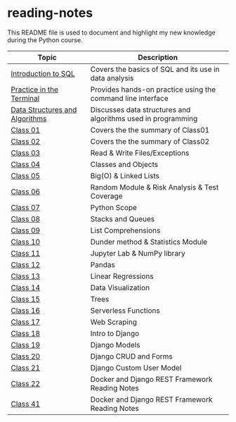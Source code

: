 # reading-notes

This README file is used to document and highlight my new knowledge during the Python course.

| Topic | Description |
|-------|-------------|
| [Introduction to SQL](./sql.md) | Covers the basics of SQL and its use in data analysis |
| [Practice in the Terminal](./terminal.md) | Provides hands-on practice using the command line interface |
| [Data Structures and Algorithms](./Data%20StructuresAndAlgorithms.md) | Discusses data structures and algorithms used in programming |
| [Class 01](./class01.md) | Covers the the summary of Class01 |
| [Class 02](./class02.md) | Covers the the summary of Class02 |
| [Class 03](./class03.md) |  Read & Write Files/Exceptions |
| [Class 04](./class04.md)| Classes and Objects  |
| [Class 05](./class05.md)| Big(O) & Linked Lists  |
| [Class 06](./class06.md)| Random Module & Risk Analysis & Test Coverage  |
| [Class 07](./class07.md)| Python Scope  |
| [Class 08](./class08.md)| Stacks and Queues  |
| [Class 09](./class09.md)| List Comprehensions  |
| [Class 10](./class10.md)| Dunder method & Statistics Module  |
| [Class 11](./class11.md)|  Jupyter Lab &  NumPy library  |
| [Class 12](./class12.md)|  Pandas  |
| [Class 13](./class13.md)|  Linear Regressions  |
| [Class 14](./class14.md)|  Data Visualization  |
| [Class 15](./class15.md)|  Trees  |
| [Class 16](./class16.md)|  Serverless Functions  |
| [Class 17](./class17.md)|  Web Scraping  |
| [Class 18](./class18.md)|  Intro to Django  |
| [Class 19](./class19.md)|  Django Models  |
| [Class 20](./class20.md)|  Django CRUD and Forms  |
| [Class 21](./class21.md)|  Django Custom User Model  |
| [Class 22](./class22.md)|  Docker and Django REST Framework Reading Notes  |
| [Class 41](./class41.md)|  Docker and Django REST Framework Reading Notes  |


